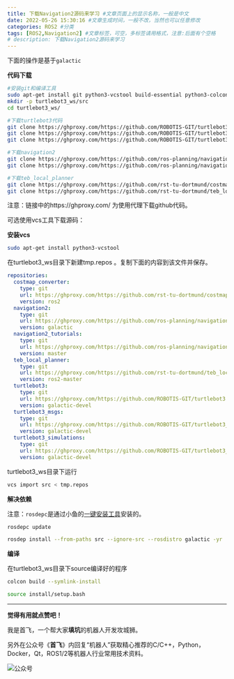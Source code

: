 ```yaml
---
title: 下载Navigation2源码来学习 #文章页面上的显示名称，一般是中文
date: 2022-05-26 15:30:16 #文章生成时间，一般不改，当然也可以任意修改
categories: ROS2 #分类
tags: [ROS2,Navigation2] #文章标签，可空，多标签请用格式，注意:后面有个空格
# description: 下载Navigation2源码来学习
---
```


下面的操作是基于`galactic`

**代码下载**

```bash
#安装git和编译工具
sudo apt-get install git python3-vcstool build-essential python3-colcon-common-extensions
mkdir -p turtlebot3_ws/src
cd turtlebot3_ws/

#下载turtlebot3代码
git clone https://ghproxy.com/https://github.com/ROBOTIS-GIT/turtlebot3.git src/turtlebot3 -b galactic-devel
git clone https://ghproxy.com/https://github.com/ROBOTIS-GIT/turtlebot3_msgs.git src/turtlebot3_msgs -b galactic-devel
git clone https://ghproxy.com/https://github.com/ROBOTIS-GIT/turtlebot3_simulations.git src/turtlebot3_simulations -b galactic-devel

#下载navigation2
git clone https://ghproxy.com/https://github.com/ros-planning/navigation2.git src/navigation2 -b galactic
git clone https://ghproxy.com/https://github.com/ros-planning/navigation2_tutorials.git src/navigation2_tutorials -b master

#下载teb_local_planner
git clone https://ghproxy.com/https://github.com/rst-tu-dortmund/costmap_converter.git src/costmap_converter -b ros2
git clone https://ghproxy.com/https://github.com/rst-tu-dortmund/teb_local_planner.git src/teb_local_planner -b ros2-master
```

注意：链接中的https://ghproxy.com/ 为使用代理下载github代码。
<!--more-->
可选使用vcs工具下载源码：

**安装vcs**

```bash
sudo apt-get install python3-vcstool
```

在turtlebot3_ws目录下新建tmp.repos 。复制下面的内容到该文件并保存。

```YAML
repositories:
  costmap_converter:
    type: git
    url: https://ghproxy.com/https://github.com/rst-tu-dortmund/costmap_converter.git
    version: ros2
  navigation2:
    type: git
    url: https://ghproxy.com/https://github.com/ros-planning/navigation2.git
    version: galactic
  navigation2_tutorials:
    type: git
    url: https://ghproxy.com/https://github.com/ros-planning/navigation2_tutorials.git
    version: master
  teb_local_planner:
    type: git
    url: https://ghproxy.com/https://github.com/rst-tu-dortmund/teb_local_planner.git
    version: ros2-master
  turtlebot3:
    type: git
    url: https://ghproxy.com/https://github.com/ROBOTIS-GIT/turtlebot3.git
    version: galactic-devel
  turtlebot3_msgs:
    type: git
    url: https://ghproxy.com/https://github.com/ROBOTIS-GIT/turtlebot3_msgs.git
    version: galactic-devel
  turtlebot3_simulations:
    type: git
    url: https://ghproxy.com/https://github.com/ROBOTIS-GIT/turtlebot3_simulations.git
    version: galactic-devel
```

turtlebot3_ws目录下运行

```Bash
vcs import src < tmp.repos
```



**解决依赖**

注意：`rosdepc`是通过小鱼的[一键安装工具](https://fishros.org.cn/forum/topic/20/%E5%B0%8F%E9%B1%BC%E7%9A%84%E4%B8%80%E9%94%AE%E5%AE%89%E8%A3%85%E7%B3%BB%E5%88%97?lang=zh-CN)安装的。

```Bash
rosdepc update

rosdep install --from-paths src --ignore-src --rosdistro galactic -yr
```



**编译**

在turtlebot3_ws目录下source编译好的程序

```Bash
colcon build --symlink-install
```

```Bash
source install/setup.bash
```





---

**觉得有用就点赞吧！**

我是首飞，一个帮大家**填坑**的机器人开发攻城狮。

另外在公众号《**首飞**》内回复“机器人”获取精心推荐的C/C++，Python，Docker，Qt，ROS1/2等机器人行业常用技术资料。

![公众号](https://sf-blog-images.oss-cn-hangzhou.aliyuncs.com/shoufei_qr_gongzhonghao.jpg)



